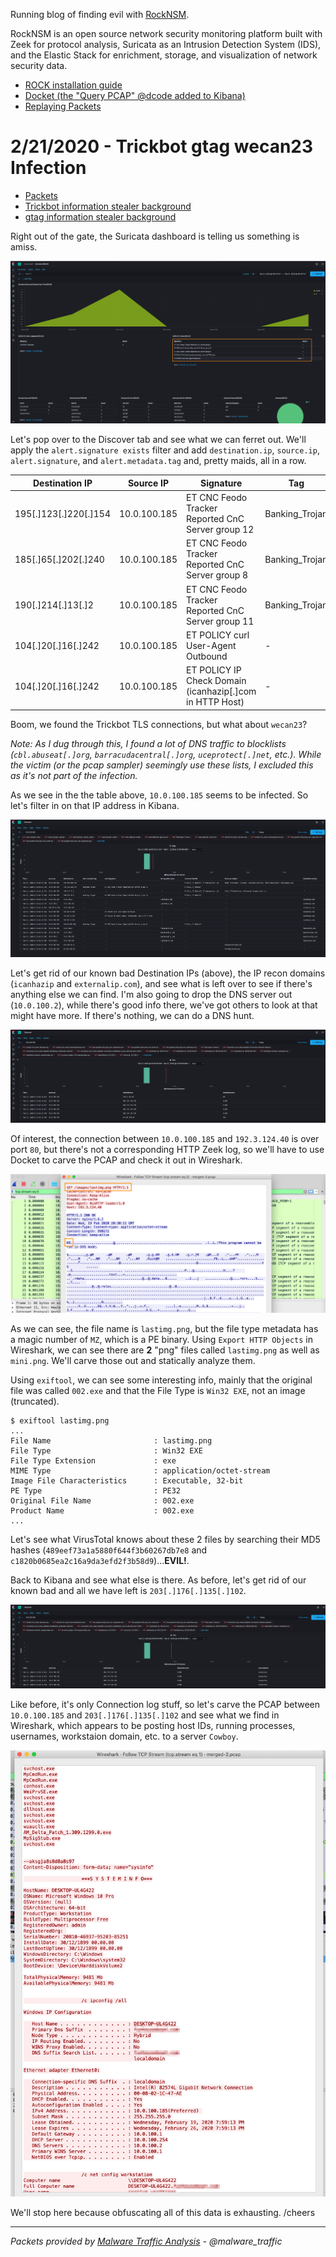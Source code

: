 Running blog of finding evil with [RockNSM](https://rocknsm.io).

RockNSM is an open source network security monitoring platform built with Zeek for protocol analysis, Suricata as an Intrusion Detection System (IDS), and the Elastic Stack for enrichment, storage, and visualization of network security data.

- [ROCK installation guide](./rock-install.md)
- [Docket (the "Query PCAP" @dcode added to Kibana)](https://docs.rocknsm.io/services/docket/)
- [Replaying Packets](https://github.com/huntops-blue/huntops-blue.github.io/blob/master/rock-install.md#getting-data-into-rock)

# 2/21/2020 - Trickbot gtag wecan23 Infection
- [Packets](https://www.malware-traffic-analysis.net/2020/02/19/index.html)
- [Trickbot information stealer background](https://unit42.paloaltonetworks.com/trickbot-campaign-uses-fake-payroll-emails-to-conduct-phishing-attacks/)
- [gtag information stealer background](https://www.fireeye.com/blog/threat-research/2019/01/a-nasty-trick-from-credential-theft-malware-to-business-disruption.html)

Right out of the gate, the Suricata dashboard is telling us something is amiss.  

![](./images/2-20-20-1.png)

Let's pop over to the Discover tab and see what we can ferret out. We'll apply the `alert.signature exists` filter and add `destination.ip`, `source.ip`, `alert.signature`, and `alert.metadata.tag` and, pretty maids, all in a row.

| Destination IP  | Source IP    | Signature                                              | Tag            |
|-----------------|--------------|--------------------------------------------------------|----------------|
| 195[.]123[.]220[.]154 | 10.0.100.185 | ET CNC Feodo Tracker Reported CnC Server group 12      | Banking_Trojan |
| 185[.]65[.]202[.]240  | 10.0.100.185 | ET CNC Feodo Tracker Reported CnC Server group 8       | Banking_Trojan |
| 190[.]214[.]13[.]2    | 10.0.100.185 | ET CNC Feodo Tracker Reported CnC Server group 11      | Banking_Trojan |
| 104[.]20[.]16[.]242   | 10.0.100.185 | ET POLICY curl User-Agent Outbound                     | -              |
| 104[.]20[.]16[.]242   | 10.0.100.185 | ET POLICY IP Check Domain (icanhazip[.]com in HTTP Host)| -              |

Boom, we found the Trickbot TLS connections, but what about `wecan23`?

*Note: As I dug through this, I found a lot of DNS traffic to blocklists (`cbl.abuseat[.]org`, `barracudacentral[.]org`, `uceprotect[.]net`, etc.). While the victim (or the pcap sampler) seemingly use these lists, I excluded this as it's not part of the infection.*

As we see in the the table above, `10.0.100.185` seems to be infected. So let's filter in on that IP address in Kibana.

![](./images/2-20-20-2.png)

Let's get rid of our known bad Destination IPs (above), the IP recon domains (`icanhazip` and `externalip.com`), and see what is left over to see if there's anything else we can find. I'm also going to drop the DNS server out (`10.0.100.2`), while there's good info there, we've got others to look at that might have more. If there's nothing, we can do a DNS hunt.

![](./images/2-20-20-3.png)

Of interest, the connection between `10.0.100.185` and `192.3.124.40` is over port `80`, but there's not a corresponding HTTP Zeek log, so we'll have to use Docket to carve the PCAP and check it out in Wireshark.

![](./images/2-20-20-4.png)

As we can see, the file name is `lastimg.png`, but the file type metadata has a magic number of `MZ`, which is a PE binary. Using `Export HTTP Objects` in Wireshark, we can see there are **2** "png" files called `lastimg.png` as well as `mini.png`. We'll carve those out and statically analyze them.

Using `exiftool`, we can see some interesting info, mainly that the original file was called `002.exe` and that the File Type is `Win32 EXE`, not an image (truncated).
```
$ exiftool lastimg.png
...
File Name                       : lastimg.png
File Type                       : Win32 EXE
File Type Extension             : exe
MIME Type                       : application/octet-stream
Image File Characteristics      : Executable, 32-bit
PE Type                         : PE32
Original File Name              : 002.exe
Product Name                    : 002.exe
...
```

Let's see what VirusTotal knows about these 2 files by searching their MD5 hashes (`489eef73a1a5880f644f3b60267db7e8` and `c1820b0685ea2c16a9da3efd2f3b58d9`)...**EVIL!**.

Back to Kibana and see what else is there. As before, let's get rid of our known bad and all we have left is `203[.]176[.]135[.]102`.

![](./images/2-20-20-5.png)

Like before, it's only Connection log stuff, so let's carve the PCAP between `10.0.100.185` and `203[.]176[.]135[.]102` and see what we find in Wireshark, which appears to be posting host IDs, running processes, usernames, workstaion domain, etc. to a server `Cowboy`.

![](./images/2-20-20-6.png)

We'll stop here because obfuscating all of this data is exhausting. /cheers

---
*Packets provided by [Malware Traffic Analysis](https://www.malware-traffic-analysis.net) - @malware_traffic*
